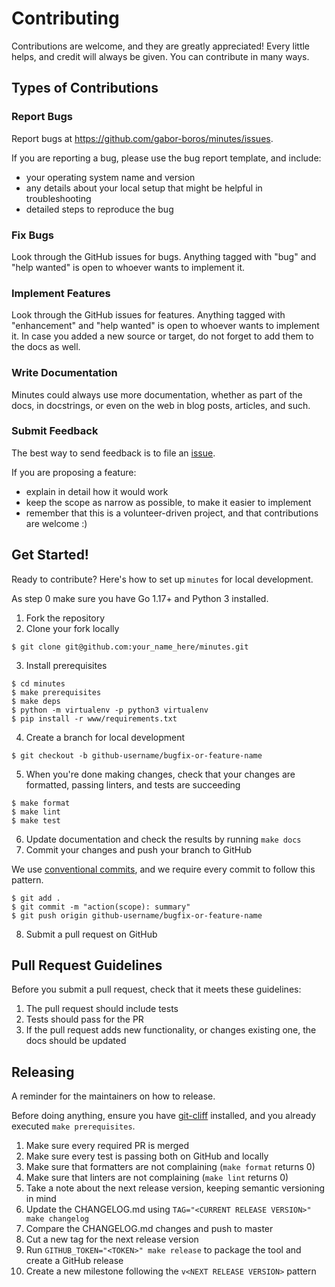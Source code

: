 # Contributing

Contributions are welcome, and they are greatly appreciated! Every little helps, and credit will always be given. You can contribute in many ways.

## Types of Contributions

### Report Bugs

Report bugs at <https://github.com/gabor-boros/minutes/issues>.

If you are reporting a bug, please use the bug report template, and include:

- your operating system name and version
- any details about your local setup that might be helpful in troubleshooting
- detailed steps to reproduce the bug

### Fix Bugs

Look through the GitHub issues for bugs. Anything tagged with "bug" and "help wanted" is open to whoever wants to implement it.

### Implement Features

Look through the GitHub issues for features. Anything tagged with "enhancement" and "help wanted" is open to whoever wants to implement it. In case you added a new source or target, do not forget to add them to the docs as well.

### Write Documentation

Minutes could always use more documentation, whether as part of the docs, in docstrings, or even on the web in blog posts, articles, and such.

### Submit Feedback

The best way to send feedback is to file an [issue](https://github.com/gabor-boros/minutes/issues).

If you are proposing a feature:

- explain in detail how it would work
- keep the scope as narrow as possible, to make it easier to implement
- remember that this is a volunteer-driven project, and that contributions are welcome :)

## Get Started!

Ready to contribute? Here's how to set up `minutes` for local development.

As step 0 make sure you have Go 1.17+ and Python 3 installed.

1. Fork the repository
2. Clone your fork locally

```shell
$ git clone git@github.com:your_name_here/minutes.git
```

3. Install prerequisites

```shell
$ cd minutes
$ make prerequisites
$ make deps
$ python -m virtualenv -p python3 virtualenv
$ pip install -r www/requirements.txt
```

4. Create a branch for local development

```shell
$ git checkout -b github-username/bugfix-or-feature-name
```

5. When you're done making changes, check that your changes are formatted, passing linters, and tests are succeeding

```shell
$ make format
$ make lint
$ make test
```

6. Update documentation and check the results by running `make docs`
7. Commit your changes and push your branch to GitHub

We use [conventional commits](https://www.conventionalcommits.org/en/v1.0.0-beta.2/), and we require every commit to
follow this pattern.

```shell
$ git add .
$ git commit -m "action(scope): summary"
$ git push origin github-username/bugfix-or-feature-name
```

8. Submit a pull request on GitHub

## Pull Request Guidelines

Before you submit a pull request, check that it meets these guidelines:

1. The pull request should include tests
2. Tests should pass for the PR
3. If the pull request adds new functionality, or changes existing one, the docs should be updated

## Releasing

A reminder for the maintainers on how to release.

Before doing anything, ensure you have [git-cliff](https://github.com/orhun/git-cliff) installed, and you already
executed `make prerequisites`.

1. Make sure every required PR is merged
2. Make sure every test is passing both on GitHub and locally
3. Make sure that formatters are not complaining (`make format` returns 0)
4. Make sure that linters are not complaining (`make lint` returns 0)
5. Take a note about the next release version, keeping semantic versioning in mind
6. Update the CHANGELOG.md using `TAG="<CURRENT RELEASE VERSION>" make changelog`
7. Compare the CHANGELOG.md changes and push to master
8. Cut a new tag for the next release version 
9. Run `GITHUB_TOKEN="<TOKEN>" make release` to package the tool and create a GitHub release
10. Create a new milestone following the `v<NEXT RELEASE VERSION>` pattern
